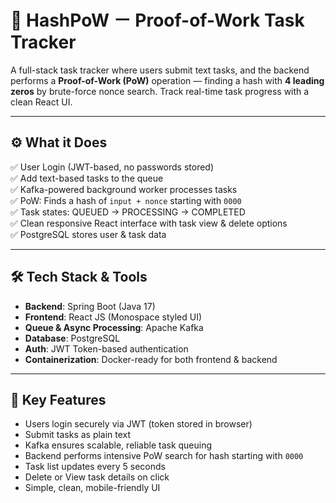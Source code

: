 # 🔐 HashPoW － Proof-of-Work Task Tracker

A full-stack task tracker where users submit text tasks, and the backend performs a **Proof-of-Work (PoW)** operation — finding a hash with **4 leading zeros** by brute-force nonce search. Track real-time task progress with a clean React UI.

---

## ⚙️ What it Does

✅ User Login (JWT-based, no passwords stored)  
✅ Add text-based tasks to the queue  
✅ Kafka-powered background worker processes tasks  
✅ PoW: Finds a hash of `input + nonce` starting with `0000`  
✅ Task states: QUEUED → PROCESSING → COMPLETED  
✅ Clean responsive React interface with task view & delete options  
✅ PostgreSQL stores user & task data  

---

## 🛠️ Tech Stack & Tools

- **Backend**: Spring Boot (Java 17)
- **Frontend**: React JS (Monospace styled UI)
- **Queue & Async Processing**: Apache Kafka
- **Database**: PostgreSQL
- **Auth**: JWT Token-based authentication
- **Containerization**: Docker-ready for both frontend & backend

---

## 📂 Key Features

- Users login securely via JWT (token stored in browser)  
- Submit tasks as plain text  
- Kafka ensures scalable, reliable task queuing  
- Backend performs intensive PoW search for hash starting with `0000`  
- Task list updates every 5 seconds  
- Delete or View task details on click  
- Simple, clean, mobile-friendly UI  
